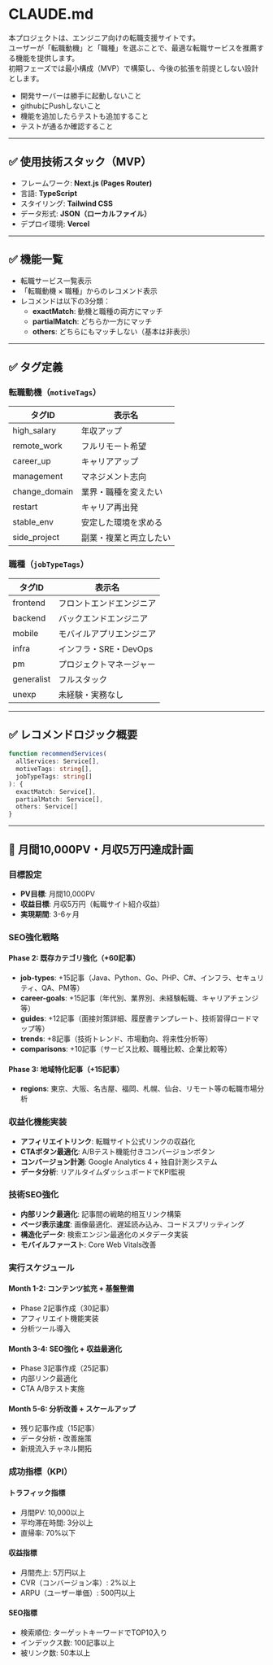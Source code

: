 # CLAUDE.md

本プロジェクトは、エンジニア向けの転職支援サイトです。  
ユーザーが「転職動機」と「職種」を選ぶことで、最適な転職サービスを推薦する機能を提供します。  
初期フェーズでは最小構成（MVP）で構築し、今後の拡張を前提としない設計とします。

- 開発サーバーは勝手に起動しないこと
- githubにPushしないこと
- 機能を追加したらテストも追加すること
- テストが通るか確認すること

---

## ✅ 使用技術スタック（MVP）

- フレームワーク: **Next.js (Pages Router)**
- 言語: **TypeScript**
- スタイリング: **Tailwind CSS**
- データ形式: **JSON（ローカルファイル）**
- デプロイ環境: **Vercel**

---

## ✅ 機能一覧

- 転職サービス一覧表示
- 「転職動機 × 職種」からのレコメンド表示
- レコメンドは以下の3分類：
  - **exactMatch**: 動機と職種の両方にマッチ
  - **partialMatch**: どちらか一方にマッチ
  - **others**: どちらにもマッチしない（基本は非表示）

---

## ✅ タグ定義

### 転職動機（`motiveTags`）

| タグID | 表示名             |
|--------|------------------|
| high_salary | 年収アップ         |
| remote_work | フルリモート希望     |
| career_up | キャリアアップ     |
| management | マネジメント志向   |
| change_domain | 業界・職種を変えたい |
| restart | キャリア再出発      |
| stable_env | 安定した環境を求める |
| side_project | 副業・複業と両立したい |

### 職種（`jobTypeTags`）

| タグID | 表示名             |
|--------|------------------|
| frontend | フロントエンドエンジニア |
| backend | バックエンドエンジニア  |
| mobile | モバイルアプリエンジニア |
| infra | インフラ・SRE・DevOps |
| pm | プロジェクトマネージャー |
| generalist | フルスタック         |
| unexp | 未経験・実務なし      |

---

## ✅ レコメンドロジック概要

```ts
function recommendServices(
  allServices: Service[],
  motiveTags: string[],
  jobTypeTags: string[]
): {
  exactMatch: Service[],
  partialMatch: Service[],
  others: Service[]
}
```

---

## 🎯 月間10,000PV・月収5万円達成計画

### 目標設定
- **PV目標**: 月間10,000PV
- **収益目標**: 月収5万円（転職サイト紹介収益）  
- **実現期間**: 3-6ヶ月

### SEO強化戦略

#### Phase 2: 既存カテゴリ強化（+60記事）
- **job-types**: +15記事（Java、Python、Go、PHP、C#、インフラ、セキュリティ、QA、PM等）
- **career-goals**: +15記事（年代別、業界別、未経験転職、キャリアチェンジ等）
- **guides**: +12記事（面接対策詳細、履歴書テンプレート、技術習得ロードマップ等）
- **trends**: +8記事（技術トレンド、市場動向、将来性分析等）
- **comparisons**: +10記事（サービス比較、職種比較、企業比較等）

#### Phase 3: 地域特化記事（+15記事）
- **regions**: 東京、大阪、名古屋、福岡、札幌、仙台、リモート等の転職市場分析

### 収益化機能実装
- **アフィリエイトリンク**: 転職サイト公式リンクの収益化
- **CTAボタン最適化**: A/Bテスト機能付きコンバージョンボタン
- **コンバージョン計測**: Google Analytics 4 + 独自計測システム
- **データ分析**: リアルタイムダッシュボードでKPI監視

### 技術SEO強化
- **内部リンク最適化**: 記事間の戦略的相互リンク構築
- **ページ表示速度**: 画像最適化、遅延読み込み、コードスプリッティング
- **構造化データ**: 検索エンジン最適化のメタデータ実装
- **モバイルファースト**: Core Web Vitals改善

### 実行スケジュール
#### Month 1-2: コンテンツ拡充 + 基盤整備
- Phase 2記事作成（30記事）
- アフィリエイト機能実装
- 分析ツール導入

#### Month 3-4: SEO強化 + 収益最適化
- Phase 3記事作成（25記事）
- 内部リンク最適化
- CTA A/Bテスト実施

#### Month 5-6: 分析改善 + スケールアップ
- 残り記事作成（15記事）
- データ分析・改善施策
- 新規流入チャネル開拓

### 成功指標（KPI）
#### トラフィック指標
- 月間PV: 10,000以上
- 平均滞在時間: 3分以上
- 直帰率: 70%以下

#### 収益指標  
- 月間売上: 5万円以上
- CVR（コンバージョン率）: 2%以上
- ARPU（ユーザー単価）: 500円以上

#### SEO指標
- 検索順位: ターゲットキーワードでTOP10入り
- インデックス数: 100記事以上
- 被リンク数: 50本以上
